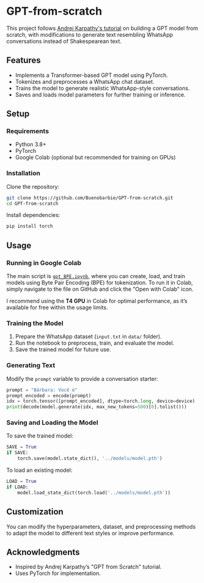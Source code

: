 # GPT-from-scratch

This project follows [Andrej Karpathy's tutorial](https://www.youtube.com/playlist?list=PLAqhIrjkxbuWI23v9cThsA9GvCAUhRvKZ) on building a GPT model from scratch, with modifications to generate text resembling WhatsApp conversations instead of Shakespearean text.

## Features
- Implements a Transformer-based GPT model using PyTorch.
- Tokenizes and preprocesses a WhatsApp chat dataset.
- Trains the model to generate realistic WhatsApp-style conversations.
- Saves and loads model parameters for further training or inference.

## Setup
### Requirements
- Python 3.8+
- PyTorch
- Google Colab (optional but recommended for training on GPUs)

### Installation
Clone the repository:
```bash
git clone https://github.com/Buenobarbie/GPT-from-scratch.git
cd GPT-from-scratch
```

Install dependencies:

```bash
pip install torch
```

## Usage

### Running in Google Colab

The main script is [`gpt_BPE.ipynb`](https://github.com/Buenobarbie/GPT-from-scratch/blob/master/code/gpt_BPE.ipynb), where you can create, load, and train models using Byte Pair Encoding (BPE) for tokenization. To run it in Colab, simply navigate to the file on GitHub and click the "Open with Colab" icon.

I recommend using the **T4 GPU** in Colab for optimal performance, as it’s available for free within the usage limits.




### Training the Model
1. Prepare the WhatsApp dataset (`input.txt` in `data/` folder).
2. Run the notebook to preprocess, train, and evaluate the model.
3. Save the trained model for future use.

### Generating Text
Modify the `prompt` variable to provide a conversation starter:

```python
prompt = "Bárbara: Você é"
prompt_encoded = encode(prompt)
idx = torch.tensor([prompt_encoded], dtype=torch.long, device=device)
print(decode(model.generate(idx, max_new_tokens=500)[0].tolist()))
```

### Saving and Loading the Model
To save the trained model:

```python
SAVE = True
if SAVE:
    torch.save(model.state_dict(), '../models/model.pth')
```

To load an existing model:

```python
LOAD = True
if LOAD:
    model.load_state_dict(torch.load('../models/model.pth'))
```

## Customization
You can modify the hyperparameters, dataset, and preprocessing methods to adapt the model to different text styles or improve performance.

## Acknowledgments
- Inspired by Andrej Karpathy’s "GPT from Scratch" tutorial.
- Uses PyTorch for implementation.

